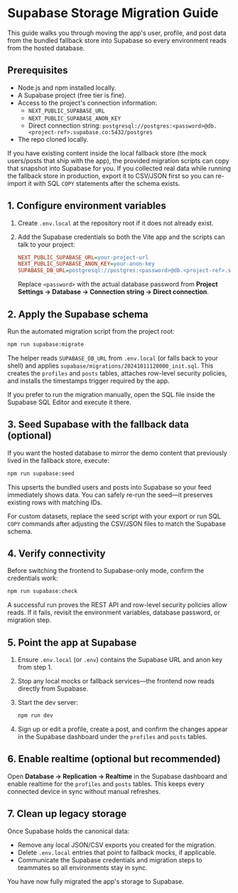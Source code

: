 # Supabase Storage Migration Guide

This guide walks you through moving the app's user, profile, and post data from the
bundled fallback store into Supabase so every environment reads from the hosted
database.

## Prerequisites

- Node.js and npm installed locally.
- A Supabase project (free tier is fine).
- Access to the project's connection information:
  - `NEXT_PUBLIC_SUPABASE_URL`
  - `NEXT_PUBLIC_SUPABASE_ANON_KEY`
  - Direct connection string: `postgresql://postgres:<password>@db.<project-ref>.supabase.co:5432/postgres`
- The repo cloned locally.

If you have existing content inside the local fallback store (the mock users/posts
that ship with the app), the provided migration scripts can copy that snapshot into
Supabase for you. If you collected real data while running the fallback store in
production, export it to CSV/JSON first so you can re-import it with SQL `COPY`
statements after the schema exists.

## 1. Configure environment variables

1. Create `.env.local` at the repository root if it does not already exist.
2. Add the Supabase credentials so both the Vite app and the scripts can talk to
   your project:

   ```ini
   NEXT_PUBLIC_SUPABASE_URL=your-project-url
   NEXT_PUBLIC_SUPABASE_ANON_KEY=your-anon-key
   SUPABASE_DB_URL=postgresql://postgres:<password>@db.<project-ref>.supabase.co:5432/postgres
   ```

   Replace `<password>` with the actual database password from **Project Settings →
   Database → Connection string → Direct connection**.

## 2. Apply the Supabase schema

Run the automated migration script from the project root:

```bash
npm run supabase:migrate
```

The helper reads `SUPABASE_DB_URL` from `.env.local` (or falls back to your shell)
and applies `supabase/migrations/20241011120000_init.sql`. This creates the
`profiles` and `posts` tables, attaches row-level security policies, and installs the
timestamps trigger required by the app.

If you prefer to run the migration manually, open the SQL file inside the Supabase
SQL Editor and execute it there.

## 3. Seed Supabase with the fallback data (optional)

If you want the hosted database to mirror the demo content that previously lived in
the fallback store, execute:

```bash
npm run supabase:seed
```

This upserts the bundled users and posts into Supabase so your feed immediately
shows data. You can safely re-run the seed—it preserves existing rows with matching
IDs.

For custom datasets, replace the seed script with your export or run SQL `COPY`
commands after adjusting the CSV/JSON files to match the Supabase schema.

## 4. Verify connectivity

Before switching the frontend to Supabase-only mode, confirm the credentials work:

```bash
npm run supabase:check
```

A successful run proves the REST API and row-level security policies allow reads.
If it fails, revisit the environment variables, database password, or migration step.

## 5. Point the app at Supabase

1. Ensure `.env.local` (or `.env`) contains the Supabase URL and anon key from step 1.
2. Stop any local mocks or fallback services—the frontend now reads directly from
   Supabase.
3. Start the dev server:

   ```bash
   npm run dev
   ```

4. Sign up or edit a profile, create a post, and confirm the changes appear in the
   Supabase dashboard under the `profiles` and `posts` tables.

## 6. Enable realtime (optional but recommended)

Open **Database → Replication → Realtime** in the Supabase dashboard and enable
realtime for the `profiles` and `posts` tables. This keeps every connected device in
sync without manual refreshes.

## 7. Clean up legacy storage

Once Supabase holds the canonical data:

- Remove any local JSON/CSV exports you created for the migration.
- Delete `.env.local` entries that point to fallback mocks, if applicable.
- Communicate the Supabase credentials and migration steps to teammates so all
  environments stay in sync.

You have now fully migrated the app's storage to Supabase.
